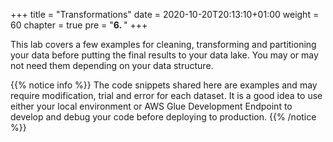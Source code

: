 +++
title = "Transformations"
date = 2020-10-20T20:13:10+01:00
weight = 60
chapter = true
pre = "<b>6. </b>"
+++

This lab covers a few examples for cleaning, transforming and partitioning your data before putting the final results to your data lake. You may or may not need them depending on your data structure.

{{% notice info %}}
The code snippets shared here are examples and may require modification, trial and error for each dataset. It is a good idea to use either your local environment or AWS Glue Development Endpoint to develop and debug your code before deploying to production. 
{{% /notice %}}